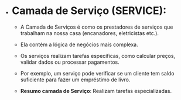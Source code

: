 * <h1>Camada de Serviço (SERVICE):</h1>

    * A Camada de Serviços é como os prestadores de serviços que trabalham na nossa casa (encanadores, eletricistas etc.).

    * Ela contém a lógica de negócios mais complexa.
    
    * Os serviços realizam tarefas específicas, como calcular preços, validar dados ou processar pagamentos.

    * Por exemplo, um serviço pode verificar se um cliente tem saldo suficiente para fazer um empréstimo de livro.

    * **Resumo camada de Serviço**: Realizam tarefas especializadas.




